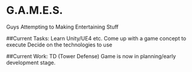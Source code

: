 # G.A.M.E.S.
Guys Attempting to Making Entertaining Stuff

##Current Tasks:
    Learn Unity/UE4 etc.
    Come up with a game concept to execute
    Decide on the technologies to use

##Current Work:
    TD (Tower Defense) Game is now in planning/early development stage.
